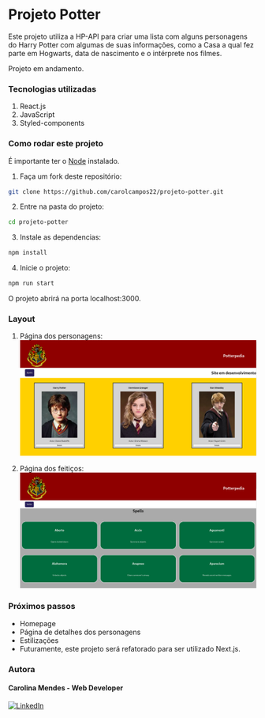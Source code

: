 # Projeto Potter 

Este projeto utiliza a HP-API para criar uma lista com alguns personagens do Harry Potter com algumas de suas informações, como a Casa a qual fez parte em Hogwarts, data de nascimento e o intérprete nos filmes.

Projeto em andamento.

### Tecnologias utilizadas
1. React.js
2. JavaScript
3. Styled-components

### Como rodar este projeto

É importante ter o [Node](https://nodejs.org/en) instalado.
1. Faça um fork deste repositório:
```bash
git clone https://github.com/carolcampos22/projeto-potter.git
```

2. Entre na pasta do projeto:
```bash
cd projeto-potter
```

3. Instale as dependencias:
```bash
npm install
```

4. Inicie o projeto:
```bash
npm run start
```
O projeto abrirá na porta localhost:3000.

### Layout

1. Página dos personagens:
![](./src/assets/characters-page.png)

2. Página dos feitiços:
![](./src/assets/spells-page.png)

### Próximos passos
- Homepage
- Página de detalhes dos personagens
- Estilizações
- Futuramente, este projeto será refatorado para ser utilizado Next.js.

### Autora

#### Carolina Mendes - Web Developer
[![LinkedIn](https://img.shields.io/badge/LinkedIn-000?style=for-the-badge&logo=linkedin&logoColor=0E76A8)](https://www.linkedin.com/in/dev-carolina-mendes/)